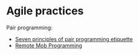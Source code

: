 # Agile practices

Pair programming:
- [Seven principles of pair programming etiquette](https://itnext.io/seven-principles-of-pair-programming-etiquette-74a2b3b233b0)
- [Remote Mob Programming](https://www.remotemobprogramming.org/)
